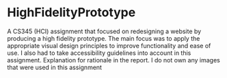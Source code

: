 # HighFidelityPrototype
A CS345 (HCI) assignment that focused on redesigning a website by producing a high fidelity prototype. The main focus was to apply the appropriate visual design principles to improve functionality and ease of use. I also had to take accessibility guidelines into account in this assignment. Explanation for rationale in the report. 
I do not own any images that were used in this assignment 
